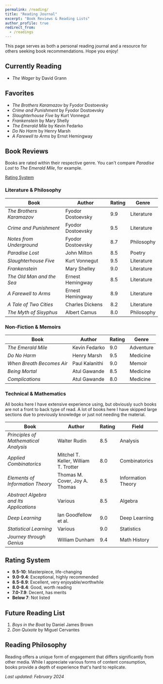 ```yaml
---
permalink: /reading/
title: "Reading Journal"
excerpt: "Book Reviews & Reading Lists"
author_profile: true
redirect_from: 
  - /readings
---
```


This page serves as both a personal reading journal and a resource for others seeking book recommendations. Hope you enjoy!

## Currently Reading
- _The Wager_ by David Grann

## Favorites

- _The Brothers Karamazov_ by Fyodor Dostoevsky
- _Crime and Punishment_ by Fyodor Dostoevsky
- _Slaughterhouse Five_ by Kurt Vonnegut
- _Frankenstein_ by Mary Shelly
- _The Emerald Mile_ by Kevin Fedarko
- _Do No Harm_ by Henry Marsh
- _A Farewell to Arms_ by Ernst Hemingway

## Book Reviews

Books are rated within their respective genre. You can't compare _Paradise Lost_ to _The Emerald Mile_, for example.

[Rating System](#rating-system)

### Literature & Philosophy

| Book | Author | Rating | Genre |
|------|---------|---------|--------|
| _The Brothers Karamazov_ | Fyodor Dostoevsky | 9.9 | Literature |
| _Crime and Punishment_ | Fyodor Dostoevsky | 9.5 | Literature |
| _Notes from Underground_ | Fyodor Dostoevsky | 8.7 | Philosophy |
| _Paradise Lost_ | John Milton | 8.5 | Poetry |
| _Slaughterhouse Five_ | Kurt Vonnegut | 9.5 | Literature |
| _Frankenstein_ | Mary Shelley | 9.0 | Literature |
| _The Old Man and the Sea_ | Ernest Hemingway | 8.5 | Literature |
| _A Farewell to Arms_ | Ernest Hemingway | 8.9 | Literature |
| _A Tale of Two Cities_ | Charles Dickens | 8.2 | Literature |
| _The Myth of Sisyphus_ | Albert Camus | 8.0 | Philosophy |

### Non-Fiction & Memoirs

| Book | Author | Rating | Genre |
|------|---------|---------|--------|
| _The Emerald Mile_ | Kevin Fedarko | 9.0 | Adventure |
| _Do No Harm_ | Henry Marsh | 9.5 | Medicine |
| _When Breath Becomes Air_ | Paul Kalanithi | 9.0 | Memoir |
| _Being Mortal_ | Atul Gawande | 8.5 | Medicine |
| _Complications_ | Atul Gawande | 8.0 | Medicine |

### Technical & Mathematics

All books here I have extensive experience using, but obviously such books are not a front to back type of read. A lot of books here I have skipped large sections due to previously knowledge or just not needing the material.

| Book | Author | Rating | Field |
|------|---------|---------|--------|
| _Principles of Mathematical Analysis_ | Walter Rudin | 8.5 | Analysis |
| _Applied Combinatorics_ | Mitchel T. Keller, William T. Trotter | 8.0 | Combinatorics |
| _Elements of Information Theory_ | Thomas M. Cover, Joy A. Thomas | 8.5 | Information Theory |
| _Abstract Algebra and Its Applications_ | Various | 8.5 | Algebra |
| _Deep Learning_ | Ian Goodfellow et al. | 9.0 | Deep Learning |
| _Statistical Learning_ | Various | 9.0 | Statistics |
| _Journey through Genius_ | William Dunham | 9.4 | Math History |

## Rating System
- **9.5-10**: Masterpiece, life-changing
- **9.0-9.4**: Exceptional, highly recommended
- **8.5-8.9**: Excellent, very enjoyable/worthwhile
- **8.0-8.4**: Good, worth reading
- **7.0-7.9**: Decent, has merits
- **Below 7**: Not listed

## Future Reading List
1. _Boys in the Boat_ by Daniel James Brown
2. _Don Quixote_ by Miguel Cervantes

## Reading Philosophy

Reading offers a unique form of engagement that differs significantly from other media. While I appreciate various forms of content consumption, books provide a depth of experience that's hard to replicate.

_Last updated: February 2024_

